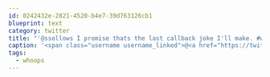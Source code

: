```yaml
---
id: 0242432e-2821-4520-b4e7-39d763126cb1
blueprint: text
category: twitter
title: "'@ssollows I promise thats the last callback joke I'll make. #whoops"
caption: '<span class="username username_linked">@<a href="https://twitter.com/ssollows" title="Scott Sollows">ssollows</a></span> I promise thats the last callback joke I''ll make. <span class="hashtag hashtag_local">#<a href="http://tweettemp.darylchymko.ca/?tag=whoops">whoops</a>'
tags:
  - whoops
---
```

